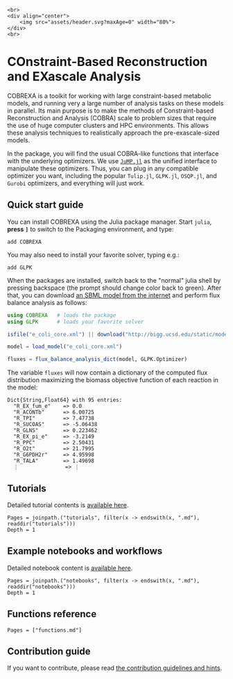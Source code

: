 ```@raw html
<br>
<div align="center">
    <img src="assets/header.svg?maxAge=0" width="80%">
</div>
<br>
```

# COnstraint-Based Reconstruction and EXascale Analysis

COBREXA is a toolkit for working with large constraint-based metabolic models,
and running very a large number of analysis tasks on these models in parallel.
Its main purpose is to make the methods of Constraint-based Reconstruction and
Analysis (COBRA) scale to problem sizes that require the use of huge computer
clusters and HPC environments. This allows these analysis techniques to
realistically approach the pre-exascale-sized models.

In the package, you will find the usual COBRA-like functions that interface with
the underlying optimizers. We use
[`JuMP.jl`](https://github.com/jump-dev/JuMP.jl) as the unified interface to
manipulate these optimizers. Thus, you can plug in any compatible optimizer
you want, including the popular `Tulip.jl`, `GLPK.jl`, `OSQP.jl`, and `Gurobi`
optimizers, and everything will just work.

## Quick start guide

You can install COBREXA using the Julia package manager. Start `julia`, **press `]`** to
switch to the Packaging environment, and type:
```
add COBREXA
```

You may also need to install your favorite solver, typing e.g.:
```
add GLPK
```

When the packages are installed, switch back to the "normal" julia shell by
pressing backspace (the prompt should change color back to green). After that,
you can download [an SBML model from the
internet](http://bigg.ucsd.edu/models/e_coli_core) and perform
flux balance analysis as follows:

```julia
using COBREXA   # loads the package
using GLPK      # loads your favorite solver

isfile("e_coli_core.xml") || download("http://bigg.ucsd.edu/static/models/e_coli_core.xml", "e_coli_core.xml")

model = load_model("e_coli_core.xml")

fluxes = flux_balance_analysis_dict(model, GLPK.Optimizer)
```

The variable `fluxes` will now contain a dictionary of the computed
flux distribution maximizing the biomass objective function of each reaction in the model:
```
Dict{String,Float64} with 95 entries:
  "R_EX_fum_e"    => 0.0
  "R_ACONTb"      => 6.00725
  "R_TPI"         => 7.47738
  "R_SUCOAS"      => -5.06438
  "R_GLNS"        => 0.223462
  "R_EX_pi_e"     => -3.2149
  "R_PPC"         => 2.50431
  "R_O2t"         => 21.7995
  "R_G6PDH2r"     => 4.95998
  "R_TALA"        => 1.49698
  ⋮               => ⋮
```

## Tutorials

Detailed tutorial contents is [available here](tutorials.md).

```@contents
Pages = joinpath.("tutorials", filter(x -> endswith(x, ".md"), readdir("tutorials")))
Depth = 1
```

## Example notebooks and workflows

Detailed notebook content is [available here](notebooks.md).

```@contents
Pages = joinpath.("notebooks", filter(x -> endswith(x, ".md"), readdir("notebooks")))
Depth = 1
```

## Functions reference

```@contents
Pages = ["functions.md"]
```

## Contribution guide

If you want to contribute, please read [the contribution guidelines and hints](howToContribute.md).

